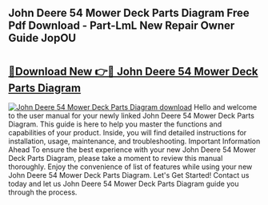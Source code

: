 ## John Deere 54 Mower Deck Parts Diagram Free Pdf Download - Part-LmL New Repair Owner Guide JopOU

# <h2><a href="http://dfswlw.blite.top/?on=John+Deere+54+Mower+Deck+Parts+Diagram">🔗Download New 👉🔴 John Deere 54 Mower Deck Parts Diagram</a></h2>

[![John Deere 54 Mower Deck Parts Diagram download](https://i.imgur.com/lujVjoI.png)](http://dfswlw.blite.top/?on=John+Deere+54+Mower+Deck+Parts+Diagram)
Hello and welcome to the user manual for your newly linked John Deere 54 Mower Deck Parts Diagram. This guide is here to help you master the functions and capabilities of your product. Inside, you will find detailed instructions for installation, usage, maintenance, and troubleshooting. Important Information Ahead To ensure the best experience with your new John Deere 54 Mower Deck Parts Diagram, please take a moment to review this manual thoroughly. Enjoy the convenience of list of features while using your new John Deere 54 Mower Deck Parts Diagram. Let's Get Started! Contact us today and let us John Deere 54 Mower Deck Parts Diagram guide you through the process.
